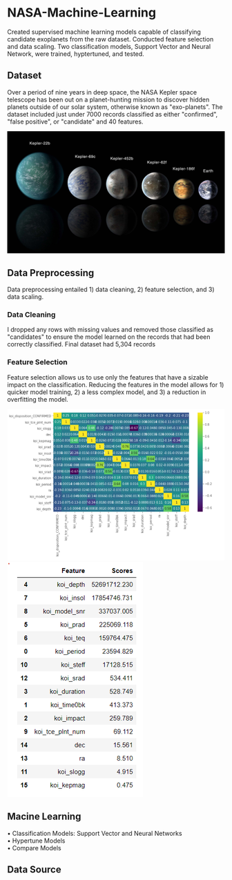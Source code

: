 # NASA-Machine-Learning
Created supervised machine learning models capable of classifying candidate exoplanets from the raw dataset.  Conducted feature selection and data scaling.  Two classification models, Support Vector and Neural Network, were trained, hyptertuned, and tested.  

## Dataset
Over a period of nine years in deep space, the NASA Kepler space telescope has been out on a planet-hunting mission to discover hidden planets outside of our solar system, otherwise known as  "exo-planets".  The dataset included just under 7000 records classified as either "confirmed", "false positive", or "candidate" and 40 features. 

![nasa](https://github.com/mocchicone/NASA-Machine-Learning/blob/main/Images/exoplanets.jpg)

## Data Preprocessing

Data preprocessing entailed 1) data cleaning, 2) feature selection, and 3) data scaling.  

### Data Cleaning
I dropped any rows with missing values and removed those classified as "candidates" to ensure the model learned on the records that had been correctly classified.  Final dataset had 5,304 records

### Feature Selection
Feature selection allows us to use only the features that have a sizable impact on the classification.  Reducing the features in the model allows for 1) quicker model training, 2) a less complex model, and 3) a reduction in overfitting the model.

![feature_selection](https://github.com/mocchicone/NASA-Machine-Learning/blob/main/Images/correlation_matrix_heatmap.PNG)
![feature_scores](https://github.com/mocchicone/NASA-Machine-Learning/blob/main/Images/feature_scores.PNG)
## Macine Learning

•	Classification Models: Support Vector and Neural Networks  
•	Hypertune Models  
•	Compare Models  


## Data Source
